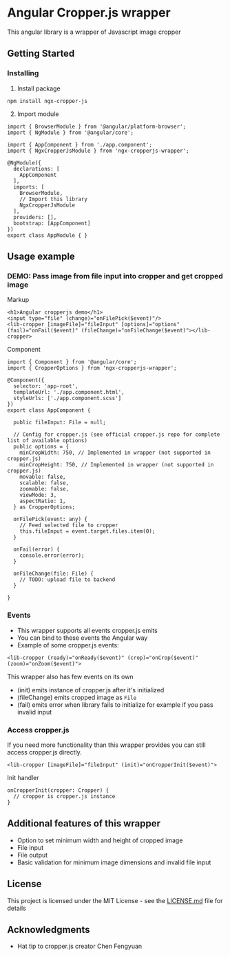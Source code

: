 # Angular Cropper.js wrapper

This angular library is a wrapper of Javascript image cropper

## Getting Started

### Installing

1. Install package
```
npm install ngx-cropper-js
```
2. Import module
```
import { BrowserModule } from '@angular/platform-browser';
import { NgModule } from '@angular/core';

import { AppComponent } from './app.component';
import { NgxCropperJsModule } from 'ngx-cropperjs-wrapper';

@NgModule({
  declarations: [
    AppComponent
  ],
  imports: [
    BrowserModule,
    // Import this library
    NgxCropperJsModule
  ],
  providers: [],
  bootstrap: [AppComponent]
})
export class AppModule { }
```
## Usage example

### DEMO: Pass image from file input into cropper and get cropped image
Markup
```
<h1>Angular cropperjs demo</h1>
<input type="file" (change)="onFilePick($event)"/>
<lib-cropper [imageFile]="fileInput" [options]="options" (fail)="onFail($event)" (fileChange)="onFileChange($event)"></lib-cropper>
```
Component
```
import { Component } from '@angular/core';
import { CropperOptions } from 'ngx-cropperjs-wrapper';

@Component({
  selector: 'app-root',
  templateUrl: './app.component.html',
  styleUrls: ['./app.component.scss']
})
export class AppComponent {

  public fileInput: File = null;

  // Config for cropper.js (see official cropper.js repo for complete list of available options)
  public options = {
    minCropWidth: 750, // Implemented in wrapper (not supported in cropper.js)
    minCropHeight: 750, // Implemented in wrapper (not supported in cropper.js)
    movable: false,
    scalable: false,
    zoomable: false,
    viewMode: 3,
    aspectRatio: 1,
  } as CropperOptions;

  onFilePick(event: any) {
    // Feed selected file to cropper
    this.fileInput = event.target.files.item(0);
  }

  onFail(error) {
    console.error(error);
  }

  onFileChange(file: File) {
    // TODO: upload file to backend
  }

}
```
### Events
* This wrapper supports all events cropper.js emits
* You can bind to these events the Angular way
* Example of some cropper.js events:
```
<lib-cropper (ready)="onReady($event)" (crop)="onCrop($event)" (zoom)="onZoom($event)">
```
This wrapper also has few events on its own
* (init) emits instance of cropper.js after it's initialized
* (fileChange) emits cropped image as `File`
* (fail) emits error when library fails to initialize for example if you pass invalid input
### Access cropper.js
If you need more functionality than this wrapper provides you can still access cropper.js directly.
```
<lib-cropper [imageFile]="fileInput" (init)="onCropperInit($event)">
```
Init handler
```
onCropperInit(cropper: Cropper) {
  // cropper is cropper.js instance
}
```

## Additional features of this wrapper
* Option to set minimum width and height of cropped image
* File input
* File output
* Basic validation for minimum image dimensions and invalid file input

## License

This project is licensed under the MIT License - see the [LICENSE.md](LICENSE.md) file for details

## Acknowledgments

* Hat tip to cropper.js creator Chen Fengyuan
